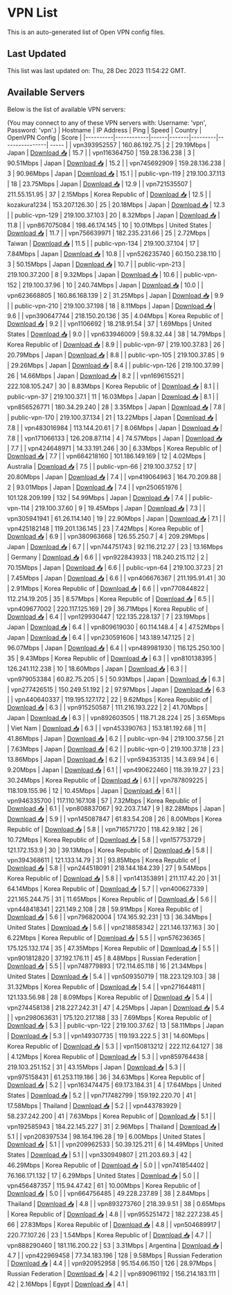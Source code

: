 # VPN List

This is an auto-generated list of Open VPN config files.

## Last Updated

This list was last updated on: Thu, 28 Dec 2023 11:54:22 GMT.

## Available Servers

Below is the list of available VPN servers:

(You may connect to any of these VPN servers with: Username: 'vpn', Password: 'vpn'.)
| Hostname | IP Address | Ping | Speed | Country | OpenVPN Config | Score |
|----------|------------|------|-------|---------|----------------| ----- |
| vpn393952557 | 160.86.192.75 | 2 | 29.19Mbps | Japan | [Download 📥](./configs/server_0_JP.ovpn) | 15.7 |
| vpn116364750 | 159.28.136.238 | 3 | 90.51Mbps | Japan | [Download 📥](./configs/server_1_JP.ovpn) | 15.2 |
| vpn745692909 | 159.28.136.238 | 3 | 90.96Mbps | Japan | [Download 📥](./configs/server_2_JP.ovpn) | 15.1 |
| public-vpn-119 | 219.100.37.113 | 18 | 23.75Mbps | Japan | [Download 📥](./configs/server_3_JP.ovpn) | 12.9 |
| vpn721535507 | 211.55.151.95 | 37 | 2.15Mbps | Korea Republic of | [Download 📥](./configs/server_4_KR.ovpn) | 12.5 |
| kozakura1234 | 153.207.126.30 | 25 | 20.18Mbps | Japan | [Download 📥](./configs/server_5_JP.ovpn) | 12.3 |
| public-vpn-129 | 219.100.37.103 | 20 | 8.32Mbps | Japan | [Download 📥](./configs/server_6_JP.ovpn) | 11.8 |
| vpn867075084 | 198.46.174.145 | 10 | 10.01Mbps | United States | [Download 📥](./configs/server_7_US.ovpn) | 11.7 |
| vpn756639971 | 182.235.231.66 | 25 | 2.72Mbps | Taiwan | [Download 📥](./configs/server_8_TW.ovpn) | 11.5 |
| public-vpn-134 | 219.100.37.104 | 17 | 7.84Mbps | Japan | [Download 📥](./configs/server_9_JP.ovpn) | 10.8 |
| vpn526235740 | 60.150.238.110 | 3 | 50.15Mbps | Japan | [Download 📥](./configs/server_10_JP.ovpn) | 10.7 |
| public-vpn-213 | 219.100.37.200 | 8 | 9.32Mbps | Japan | [Download 📥](./configs/server_11_JP.ovpn) | 10.6 |
| public-vpn-152 | 219.100.37.96 | 10 | 240.74Mbps | Japan | [Download 📥](./configs/server_12_JP.ovpn) | 10.0 |
| vpn623668805 | 160.86.168.139 | 2 | 31.25Mbps | Japan | [Download 📥](./configs/server_13_JP.ovpn) | 9.9 |
| public-vpn-210 | 219.100.37.198 | 18 | 8.11Mbps | Japan | [Download 📥](./configs/server_14_JP.ovpn) | 9.6 |
| vpn390647744 | 218.150.20.136 | 35 | 4.04Mbps | Korea Republic of | [Download 📥](./configs/server_15_KR.ovpn) | 9.2 |
| vpn1106692 | 18.218.91.54 | 37 | 1.69Mbps | United States | [Download 📥](./configs/server_16_US.ovpn) | 9.0 |
| vpn633946009 | 59.8.32.44 | 38 | 14.79Mbps | Korea Republic of | [Download 📥](./configs/server_17_KR.ovpn) | 8.9 |
| public-vpn-97 | 219.100.37.83 | 26 | 20.79Mbps | Japan | [Download 📥](./configs/server_18_JP.ovpn) | 8.8 |
| public-vpn-105 | 219.100.37.85 | 9 | 29.26Mbps | Japan | [Download 📥](./configs/server_19_JP.ovpn) | 8.4 |
| public-vpn-126 | 219.100.37.99 | 26 | 14.66Mbps | Japan | [Download 📥](./configs/server_20_JP.ovpn) | 8.2 |
| vpn169615521 | 222.108.105.247 | 30 | 8.83Mbps | Korea Republic of | [Download 📥](./configs/server_21_KR.ovpn) | 8.1 |
| public-vpn-37 | 219.100.37.1 | 11 | 16.03Mbps | Japan | [Download 📥](./configs/server_22_JP.ovpn) | 8.1 |
| vpn856526771 | 180.34.29.240 | 28 | 3.35Mbps | Japan | [Download 📥](./configs/server_23_JP.ovpn) | 7.8 |
| public-vpn-170 | 219.100.37.134 | 21 | 13.22Mbps | Japan | [Download 📥](./configs/server_24_JP.ovpn) | 7.8 |
| vpn483016984 | 113.144.20.61 | 7 | 8.06Mbps | Japan | [Download 📥](./configs/server_25_JP.ovpn) | 7.8 |
| vpn171066133 | 126.208.87.114 | 4 | 74.57Mbps | Japan | [Download 📥](./configs/server_26_JP.ovpn) | 7.7 |
| vpn424648971 | 14.33.191.246 | 30 | 6.33Mbps | Korea Republic of | [Download 📥](./configs/server_27_KR.ovpn) | 7.7 |
| vpn664218160 | 101.186.149.169 | 12 | 4.02Mbps | Australia | [Download 📥](./configs/server_28_AU.ovpn) | 7.5 |
| public-vpn-66 | 219.100.37.52 | 17 | 20.80Mbps | Japan | [Download 📥](./configs/server_29_JP.ovpn) | 7.4 |
| vpn419064963 | 164.70.209.88 | 2 | 93.01Mbps | Japan | [Download 📥](./configs/server_30_JP.ovpn) | 7.4 |
| vpn250651976 | 101.128.209.199 | 132 | 54.99Mbps | Japan | [Download 📥](./configs/server_31_JP.ovpn) | 7.4 |
| public-vpn-114 | 219.100.37.60 | 9 | 19.45Mbps | Japan | [Download 📥](./configs/server_32_JP.ovpn) | 7.3 |
| vpn305941941 | 61.26.114.140 | 19 | 22.90Mbps | Japan | [Download 📥](./configs/server_33_JP.ovpn) | 7.1 |
| vpn425182148 | 119.201.136.145 | 23 | 7.42Mbps | Korea Republic of | [Download 📥](./configs/server_34_KR.ovpn) | 6.9 |
| vpn380963668 | 126.55.250.7 | 4 | 209.29Mbps | Japan | [Download 📥](./configs/server_35_JP.ovpn) | 6.7 |
| vpn744751743 | 92.116.212.27 | 23 | 13.16Mbps | Germany | [Download 📥](./configs/server_36_DE.ovpn) | 6.6 |
| vpn922843933 | 118.240.215.112 | 2 | 70.15Mbps | Japan | [Download 📥](./configs/server_37_JP.ovpn) | 6.6 |
| public-vpn-64 | 219.100.37.23 | 21 | 7.45Mbps | Japan | [Download 📥](./configs/server_38_JP.ovpn) | 6.6 |
| vpn406676367 | 211.195.91.41 | 30 | 2.91Mbps | Korea Republic of | [Download 📥](./configs/server_39_KR.ovpn) | 6.6 |
| vpn770844822 | 112.214.19.205 | 35 | 8.57Mbps | Korea Republic of | [Download 📥](./configs/server_40_KR.ovpn) | 6.5 |
| vpn409677002 | 220.117.125.169 | 29 | 36.71Mbps | Korea Republic of | [Download 📥](./configs/server_41_KR.ovpn) | 6.4 |
| vpn129930447 | 122.135.228.137 | 7 | 23.19Mbps | Japan | [Download 📥](./configs/server_42_JP.ovpn) | 6.4 |
| vpn809619030 | 60.114.148.4 | 4 | 47.52Mbps | Japan | [Download 📥](./configs/server_43_JP.ovpn) | 6.4 |
| vpn230591606 | 143.189.147.125 | 2 | 96.07Mbps | Japan | [Download 📥](./configs/server_44_JP.ovpn) | 6.4 |
| vpn489981930 | 116.125.250.100 | 35 | 9.43Mbps | Korea Republic of | [Download 📥](./configs/server_45_KR.ovpn) | 6.3 |
| vpn810138395 | 126.241.112.238 | 10 | 18.60Mbps | Japan | [Download 📥](./configs/server_46_JP.ovpn) | 6.3 |
| vpn979053384 | 60.82.75.205 | 5 | 50.93Mbps | Japan | [Download 📥](./configs/server_47_JP.ovpn) | 6.3 |
| vpn277426515 | 150.249.51.192 | 2 | 97.97Mbps | Japan | [Download 📥](./configs/server_48_JP.ovpn) | 6.3 |
| vpn440640337 | 119.195.127.172 | 22 | 9.62Mbps | Korea Republic of | [Download 📥](./configs/server_49_KR.ovpn) | 6.3 |
| vpn915250587 | 111.216.193.222 | 2 | 41.70Mbps | Japan | [Download 📥](./configs/server_50_JP.ovpn) | 6.3 |
| vpn892603505 | 118.71.28.224 | 25 | 3.65Mbps | Viet Nam | [Download 📥](./configs/server_51_VN.ovpn) | 6.3 |
| vpn453390763 | 153.181.192.68 | 11 | 41.86Mbps | Japan | [Download 📥](./configs/server_52_JP.ovpn) | 6.2 |
| public-vpn-94 | 219.100.37.56 | 21 | 7.63Mbps | Japan | [Download 📥](./configs/server_53_JP.ovpn) | 6.2 |
| public-vpn-0 | 219.100.37.18 | 23 | 13.86Mbps | Japan | [Download 📥](./configs/server_54_JP.ovpn) | 6.2 |
| vpn594353135 | 14.3.69.94 | 6 | 9.20Mbps | Japan | [Download 📥](./configs/server_55_JP.ovpn) | 6.1 |
| vpn490622460 | 118.39.19.27 | 23 | 30.24Mbps | Korea Republic of | [Download 📥](./configs/server_56_KR.ovpn) | 6.1 |
| vpn787809225 | 118.109.155.96 | 12 | 10.45Mbps | Japan | [Download 📥](./configs/server_57_JP.ovpn) | 6.1 |
| vpn946335700 | 117.110.167.108 | 57 | 7.32Mbps | Korea Republic of | [Download 📥](./configs/server_58_KR.ovpn) | 6.1 |
| vpn808837067 | 92.203.7.147 | 9 | 82.28Mbps | Japan | [Download 📥](./configs/server_59_JP.ovpn) | 5.9 |
| vpn145087847 | 61.83.54.208 | 26 | 8.00Mbps | Korea Republic of | [Download 📥](./configs/server_60_KR.ovpn) | 5.8 |
| vpn716571720 | 118.42.9.182 | 26 | 10.72Mbps | Korea Republic of | [Download 📥](./configs/server_61_KR.ovpn) | 5.8 |
| vpn157753729 | 121.172.153.9 | 30 | 39.13Mbps | Korea Republic of | [Download 📥](./configs/server_62_KR.ovpn) | 5.8 |
| vpn394368611 | 121.133.14.79 | 31 | 93.85Mbps | Korea Republic of | [Download 📥](./configs/server_63_KR.ovpn) | 5.8 |
| vpn244518091 | 218.144.184.239 | 27 | 9.54Mbps | Korea Republic of | [Download 📥](./configs/server_64_KR.ovpn) | 5.8 |
| vpn141353891 | 211.117.42.20 | 31 | 64.14Mbps | Korea Republic of | [Download 📥](./configs/server_65_KR.ovpn) | 5.7 |
| vpn400627339 | 221.165.244.75 | 31 | 11.65Mbps | Korea Republic of | [Download 📥](./configs/server_66_KR.ovpn) | 5.6 |
| vpn448418341 | 221.149.2.108 | 28 | 59.91Mbps | Korea Republic of | [Download 📥](./configs/server_67_KR.ovpn) | 5.6 |
| vpn796820004 | 174.165.92.231 | 13 | 36.34Mbps | United States | [Download 📥](./configs/server_68_US.ovpn) | 5.6 |
| vpn218858342 | 221.146.137.163 | 30 | 6.22Mbps | Korea Republic of | [Download 📥](./configs/server_69_KR.ovpn) | 5.5 |
| vpn576236365 | 175.125.132.174 | 35 | 47.35Mbps | Korea Republic of | [Download 📥](./configs/server_70_KR.ovpn) | 5.5 |
| vpn901812820 | 37.192.176.11 | 45 | 8.48Mbps | Russian Federation | [Download 📥](./configs/server_71_RU.ovpn) | 5.5 |
| vpn748779893 | 172.114.65.118 | 16 | 21.34Mbps | United States | [Download 📥](./configs/server_72_US.ovpn) | 5.4 |
| vpn509350719 | 118.223.129.103 | 38 | 31.32Mbps | Korea Republic of | [Download 📥](./configs/server_73_KR.ovpn) | 5.4 |
| vpn271644811 | 121.133.56.98 | 28 | 8.09Mbps | Korea Republic of | [Download 📥](./configs/server_74_KR.ovpn) | 5.4 |
| vpn274458138 | 218.227.242.31 | 47 | 4.25Mbps | Japan | [Download 📥](./configs/server_75_JP.ovpn) | 5.4 |
| vpn298063631 | 175.120.217.188 | 33 | 7.69Mbps | Korea Republic of | [Download 📥](./configs/server_76_KR.ovpn) | 5.3 |
| public-vpn-122 | 219.100.37.62 | 13 | 58.11Mbps | Japan | [Download 📥](./configs/server_77_JP.ovpn) | 5.3 |
| vpn149307735 | 119.193.222.5 | 31 | 14.60Mbps | Korea Republic of | [Download 📥](./configs/server_78_KR.ovpn) | 5.3 |
| vpn150813212 | 222.112.64.127 | 38 | 4.12Mbps | Korea Republic of | [Download 📥](./configs/server_79_KR.ovpn) | 5.3 |
| vpn859764438 | 219.103.251.152 | 31 | 43.15Mbps | Japan | [Download 📥](./configs/server_80_JP.ovpn) | 5.3 |
| vpn975158431 | 61.253.119.186 | 36 | 34.63Mbps | Korea Republic of | [Download 📥](./configs/server_81_KR.ovpn) | 5.2 |
| vpn163474475 | 69.173.184.31 | 4 | 17.64Mbps | United States | [Download 📥](./configs/server_82_US.ovpn) | 5.2 |
| vpn717482799 | 159.192.220.70 | 41 | 17.58Mbps | Thailand | [Download 📥](./configs/server_83_TH.ovpn) | 5.2 |
| vpn443783929 | 58.237.242.200 | 41 | 7.63Mbps | Korea Republic of | [Download 📥](./configs/server_84_KR.ovpn) | 5.1 |
| vpn192585943 | 184.22.145.227 | 31 | 2.96Mbps | Thailand | [Download 📥](./configs/server_85_TH.ovpn) | 5.1 |
| vpn208397534 | 98.164.196.28 | 19 | 6.00Mbps | United States | [Download 📥](./configs/server_86_US.ovpn) | 5.1 |
| vpn209962533 | 50.39.125.211 | 6 | 14.49Mbps | United States | [Download 📥](./configs/server_87_US.ovpn) | 5.1 |
| vpn330949807 | 211.203.69.3 | 42 | 46.29Mbps | Korea Republic of | [Download 📥](./configs/server_88_KR.ovpn) | 5.0 |
| vpn741854402 | 76.166.171.132 | 17 | 6.29Mbps | United States | [Download 📥](./configs/server_89_US.ovpn) | 5.0 |
| vpn456487357 | 115.94.47.42 | 61 | 10.00Mbps | Korea Republic of | [Download 📥](./configs/server_90_KR.ovpn) | 5.0 |
| vpn664756485 | 49.228.237.89 | 38 | 2.84Mbps | Thailand | [Download 📥](./configs/server_91_TH.ovpn) | 4.8 |
| vpn893273760 | 218.39.9.51 | 38 | 0.65Mbps | Korea Republic of | [Download 📥](./configs/server_92_KR.ovpn) | 4.8 |
| vpn955251472 | 182.227.238.45 | 66 | 27.83Mbps | Korea Republic of | [Download 📥](./configs/server_93_KR.ovpn) | 4.8 |
| vpn504689917 | 220.77.107.26 | 23 | 1.54Mbps | Korea Republic of | [Download 📥](./configs/server_94_KR.ovpn) | 4.7 |
| vpn888290460 | 181.116.200.22 | 53 | 3.31Mbps | Argentina | [Download 📥](./configs/server_95_AR.ovpn) | 4.7 |
| vpn422969458 | 77.34.183.196 | 128 | 9.58Mbps | Russian Federation | [Download 📥](./configs/server_96_RU.ovpn) | 4.4 |
| vpn920952958 | 95.154.66.150 | 126 | 28.97Mbps | Russian Federation | [Download 📥](./configs/server_97_RU.ovpn) | 4.2 |
| vpn890961192 | 156.214.183.111 | 42 | 2.16Mbps | Egypt | [Download 📥](./configs/server_98_EG.ovpn) | 4.1 |
